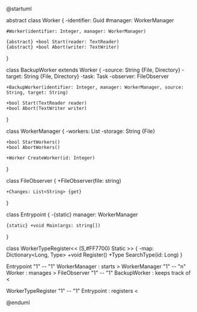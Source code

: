 @startuml

 abstract class Worker {
    -identifier: Guid 
    #manager: WorkerManager
    
    #Worker(identifier: Integer, manager: WorkerManager)

    {abstract} +bool Start(reader: TextReader)
    {abstract} +bool Abort(writer: TextWriter)
}

class BackupWorker extends Worker  {
    -source: String {File, Directory}
    -target: String {File, Directory}
    -task: Task
    -observer: FileObserver

    +BackupWorker(identifier: Integer, manager: WorkerManager, source: String, target: String)

    +bool Start(TextReader reader)
    +bool Abort(TextWriter writer)
}
 
class WorkerManager {
    -workers: List<Worker>
    -storage: String {File}

    +bool StartWorkers()
    +bool AbortWorkers()

    +Worker CreateWorker(id: Integer)
}

class FileObserver {
    +FileObserver(file: string)

    +Changes: List<String> {get} 
}

class Entrypoint {
    -{static} manager: WorkerManager

    {static} +void Main(args: string[])
}

class WorkerTypeRegister<< (S,#FF7700) Static >> {
    -map: Dictionary<Long, Type>
    +void Register()
    +Type SearchType(id: Long)
}

Entrypoint "1" -- "1" WorkerManager : starts >
WorkerManager "1" -- "n" Worker : manages >
FileObserver "1" -- "1" BackupWorker : keeps track of <

WorkerTypeRegister "1" -- "1" Entrypoint : registers <

@enduml
